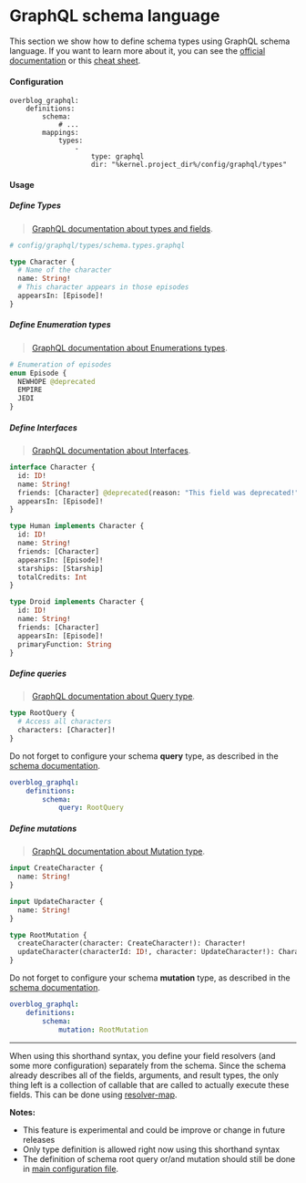 GraphQL schema language
=======================

This section we show how to define schema types using GraphQL schema language.
If you want to learn more about it, you can see
the [official documentation](http://graphql.org/learn/schema/)
or this [cheat sheet](https://github.com/sogko/graphql-shorthand-notation-cheat-sheet).

#### Configuration

```
overblog_graphql:
    definitions:
        schema:
            # ...
        mappings:
            types:
                -
                    type: graphql
                    dir: "%kernel.project_dir%/config/graphql/types"
```

#### Usage

##### Define Types

> [GraphQL documentation about types and fields](https://graphql.github.io/learn/schema/#object-types-and-fields).


```graphql
# config/graphql/types/schema.types.graphql

type Character {
  # Name of the character
  name: String! 
  # This character appears in those episodes
  appearsIn: [Episode]!
}
```

##### Define Enumeration types

> [GraphQL documentation about Enumerations types](https://graphql.github.io/learn/schema/#enumeration-types).

```graphql
# Enumeration of episodes
enum Episode {
  NEWHOPE @deprecated
  EMPIRE
  JEDI
}
```

##### Define Interfaces

> [GraphQL documentation about Interfaces](https://graphql.github.io/learn/schema/#interfaces).

```graphql
interface Character {
  id: ID!
  name: String!
  friends: [Character] @deprecated(reason: "This field was deprecated!")
  appearsIn: [Episode]!
}
```

```graphql
type Human implements Character {
  id: ID!
  name: String!
  friends: [Character]
  appearsIn: [Episode]!
  starships: [Starship]
  totalCredits: Int
}

type Droid implements Character {
  id: ID!
  name: String!
  friends: [Character]
  appearsIn: [Episode]!
  primaryFunction: String
}
```

##### Define queries

> [GraphQL documentation about Query type](https://graphql.github.io/learn/schema/#the-query-and-mutation-types).
 
```graphql
type RootQuery {
  # Access all characters
  characters: [Character]!
}
```

Do not forget to configure your schema **query** type, as described in the [schema documentation](https://github.com/overblog/GraphQLBundle/blob/master/Resources/doc/definitions/schema.md).

```yml
overblog_graphql:
    definitions:
        schema:
            query: RootQuery
```

##### Define mutations

> [GraphQL documentation about Mutation type](https://graphql.github.io/learn/schema/#the-query-and-mutation-types).

```graphql
input CreateCharacter {
  name: String!
}

input UpdateCharacter {
  name: String!
}

type RootMutation {
  createCharacter(character: CreateCharacter!): Character!
  updateCharacter(characterId: ID!, character: UpdateCharacter!): Character!
}
```

Do not forget to configure your schema **mutation** type, as described in the [schema documentation](https://github.com/overblog/GraphQLBundle/blob/master/Resources/doc/definitions/schema.md).

```yml
overblog_graphql:
    definitions:
        schema:
            mutation: RootMutation
```

---

When using this shorthand syntax, you define your field resolvers (and some more configuration) separately
from the schema. Since the schema already describes all of the fields, arguments, and result types, the only
thing left is a collection of callable that are called to actually execute these fields.
This can be done using [resolver-map](resolver-map.md).

**Notes:**
- This feature is experimental and could be improve or change in future releases
- Only type definition is allowed right now using this shorthand syntax
- The definition of schema root query or/and mutation should still be done in
[main configuration file](schema.md).
